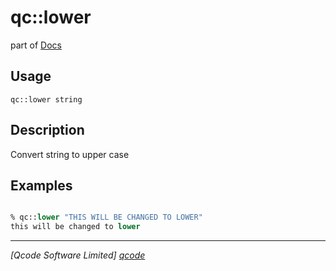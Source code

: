 qc::lower
=========

part of [Docs](../index.md)

Usage
-----
`
        qc::lower string
    `

Description
-----------
Convert string to upper case

Examples
--------
```tcl

% qc::lower "THIS WILL BE CHANGED TO LOWER"
this will be changed to lower
```

----------------------------------
*[Qcode Software Limited] [qcode]*

[qcode]: http://www.qcode.co.uk "Qcode Software"